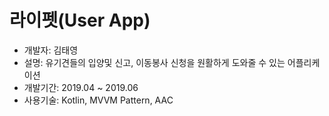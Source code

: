 # 라이펫(User App)
* 개발자: 김태영
* 설명: 유기견들의 입양및 신고, 이동봉사 신청을 원활하게 도와줄 수 있는 어플리케이션
* 개발기간: 2019.04 ~ 2019.06
* 사용기술: Kotlin, MVVM Pattern, AAC

